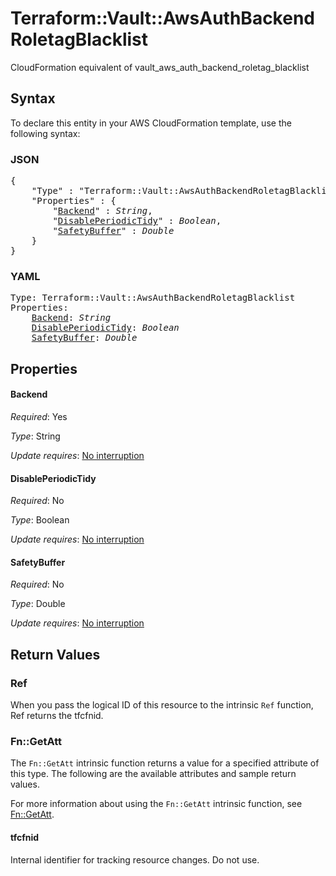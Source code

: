 # Terraform::Vault::AwsAuthBackendRoletagBlacklist

CloudFormation equivalent of vault_aws_auth_backend_roletag_blacklist

## Syntax

To declare this entity in your AWS CloudFormation template, use the following syntax:

### JSON

<pre>
{
    "Type" : "Terraform::Vault::AwsAuthBackendRoletagBlacklist",
    "Properties" : {
        "<a href="#backend" title="Backend">Backend</a>" : <i>String</i>,
        "<a href="#disableperiodictidy" title="DisablePeriodicTidy">DisablePeriodicTidy</a>" : <i>Boolean</i>,
        "<a href="#safetybuffer" title="SafetyBuffer">SafetyBuffer</a>" : <i>Double</i>
    }
}
</pre>

### YAML

<pre>
Type: Terraform::Vault::AwsAuthBackendRoletagBlacklist
Properties:
    <a href="#backend" title="Backend">Backend</a>: <i>String</i>
    <a href="#disableperiodictidy" title="DisablePeriodicTidy">DisablePeriodicTidy</a>: <i>Boolean</i>
    <a href="#safetybuffer" title="SafetyBuffer">SafetyBuffer</a>: <i>Double</i>
</pre>

## Properties

#### Backend

_Required_: Yes

_Type_: String

_Update requires_: [No interruption](https://docs.aws.amazon.com/AWSCloudFormation/latest/UserGuide/using-cfn-updating-stacks-update-behaviors.html#update-no-interrupt)

#### DisablePeriodicTidy

_Required_: No

_Type_: Boolean

_Update requires_: [No interruption](https://docs.aws.amazon.com/AWSCloudFormation/latest/UserGuide/using-cfn-updating-stacks-update-behaviors.html#update-no-interrupt)

#### SafetyBuffer

_Required_: No

_Type_: Double

_Update requires_: [No interruption](https://docs.aws.amazon.com/AWSCloudFormation/latest/UserGuide/using-cfn-updating-stacks-update-behaviors.html#update-no-interrupt)

## Return Values

### Ref

When you pass the logical ID of this resource to the intrinsic `Ref` function, Ref returns the tfcfnid.

### Fn::GetAtt

The `Fn::GetAtt` intrinsic function returns a value for a specified attribute of this type. The following are the available attributes and sample return values.

For more information about using the `Fn::GetAtt` intrinsic function, see [Fn::GetAtt](https://docs.aws.amazon.com/AWSCloudFormation/latest/UserGuide/intrinsic-function-reference-getatt.html).

#### tfcfnid

Internal identifier for tracking resource changes. Do not use.

